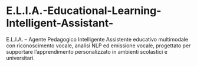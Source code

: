 # E.L.I.A.-Educational-Learning-Intelligent-Assistant-
E.L.I.A. – Agente Pedagogico Intelligente Assistente educativo multimodale con riconoscimento vocale, analisi NLP ed emissione vocale, progettato per supportare l’apprendimento personalizzato in ambienti scolastici e universitari.
